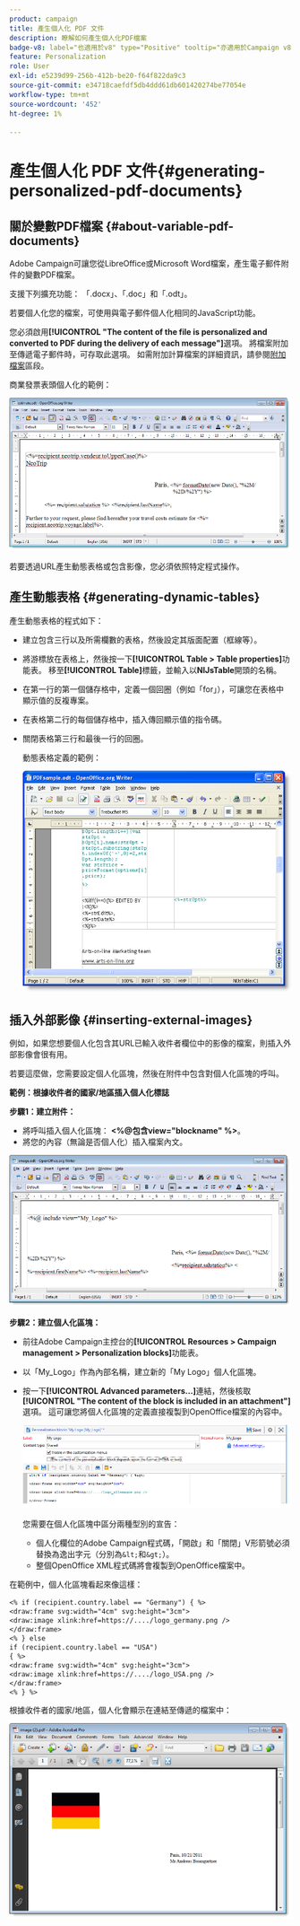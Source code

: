 ```yaml
---
product: campaign
title: 產生個人化 PDF 文件
description: 瞭解如何產生個人化PDF檔案
badge-v8: label="也適用於v8" type="Positive" tooltip="亦適用於Campaign v8"
feature: Personalization
role: User
exl-id: e5239d99-256b-412b-be20-f64f822da9c3
source-git-commit: e34718caefdf5db4ddd61db601420274be77054e
workflow-type: tm+mt
source-wordcount: '452'
ht-degree: 1%

---
```


# 產生個人化 PDF 文件{#generating-personalized-pdf-documents}

## 關於變數PDF檔案 {#about-variable-pdf-documents}

Adobe Campaign可讓您從LibreOffice或Microsoft Word檔案，產生電子郵件附件的變數PDF檔案。

支援下列擴充功能： 「.docx」、「.doc」和「.odt」。

若要個人化您的檔案，可使用與電子郵件個人化相同的JavaScript功能。

您必須啟用&#x200B;**[!UICONTROL "The content of the file is personalized and converted to PDF during the delivery of each message"]**&#x200B;選項。 將檔案附加至傳遞電子郵件時，可存取此選項。 如需附加計算檔案的詳細資訊，請參閱[附加檔案](attaching-files.md)區段。

商業發票表頭個人化的範例：

![](assets/s_ncs_pdf_simple.png)

若要透過URL產生動態表格或包含影像，您必須依照特定程式操作。

## 產生動態表格 {#generating-dynamic-tables}

產生動態表格的程式如下：

* 建立包含三行以及所需欄數的表格，然後設定其版面配置（框線等）。
* 將游標放在表格上，然後按一下&#x200B;**[!UICONTROL Table > Table properties]**&#x200B;功能表。 移至&#x200B;**[!UICONTROL Table]**&#x200B;標籤，並輸入以&#x200B;**NlJsTable**&#x200B;開頭的名稱。
* 在第一行的第一個儲存格中，定義一個回圈（例如「for」），可讓您在表格中顯示值的反複專案。
* 在表格第二行的每個儲存格中，插入傳回顯示值的指令碼。
* 關閉表格第三行和最後一行的回圈。

  動態表格定義的範例：

  ![](assets/s_ncs_pdf_table.png)

## 插入外部影像 {#inserting-external-images}

例如，如果您想要個人化包含其URL已輸入收件者欄位中的影像的檔案，則插入外部影像會很有用。

若要這麼做，您需要設定個人化區塊，然後在附件中包含對個人化區塊的呼叫。

**範例：根據收件者的國家/地區插入個人化標誌**

**步驟1：建立附件：**

* 將呼叫插入個人化區塊： **&lt;%@包含view=&quot;blockname&quot; %>**。
* 將您的內容（無論是否個人化）插入檔案內文。

![](assets/s_ncs_open_office_blocdeperso.png)

**步驟2：建立個人化區塊：**

* 前往Adobe Campaign主控台的&#x200B;**[!UICONTROL Resources > Campaign management > Personalization blocks]**&#x200B;功能表。
* 以「My_Logo」作為內部名稱，建立新的「My Logo」個人化區塊。
* 按一下&#x200B;**[!UICONTROL Advanced parameters...]**&#x200B;連結，然後核取&#x200B;**[!UICONTROL "The content of the block is included in an attachment"]**&#x200B;選項。 這可讓您將個人化區塊的定義直接複製到OpenOffice檔案的內容中。

  ![](assets/s_ncs_pdf_bloc_option.png)

  您需要在個人化區塊中區分兩種型別的宣告：

   * 個人化欄位的Adobe Campaign程式碼，「開啟」和「關閉」V形箭號必須替換為逸出字元（分別為`&lt;`和`&gt;`）。
   * 整個OpenOffice XML程式碼將會複製到OpenOffice檔案中。

在範例中，個人化區塊看起來像這樣：

```
<% if (recipient.country.label == "Germany") { %>
<draw:frame svg:width="4cm" svg:height="3cm">
<draw:image xlink:href=https://..../logo_germany.png />
</draw:frame>
<% } else
if (recipient.country.label == "USA")
{ %>
<draw:frame svg:width="4cm" svg:height="3cm">
<draw:image xlink:href=https://..../logo_USA.png />
</draw:frame>
<% } %>
```

根據收件者的國家/地區，個人化會顯示在連結至傳遞的檔案中：

![](assets/s_ncs_pdf_result.png)
